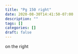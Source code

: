 ```yaml
---
title: "Pg 150 right"
date: 2020-08-30T14:41:50-07:00
description: ""
tags: []
categories: []
draft: false
---
```


on the right